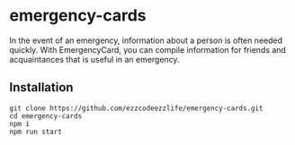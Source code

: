 # emergency-cards
In the event of an emergency, information about a person is often needed quickly. With EmergencyCard, you can compile information for friends and acquaintances that is useful in an emergency.

## Installation

```
git clone https://github.com/ezzcodeezzlife/emergency-cards.git
cd emergency-cards
npm i
npm run start
```
